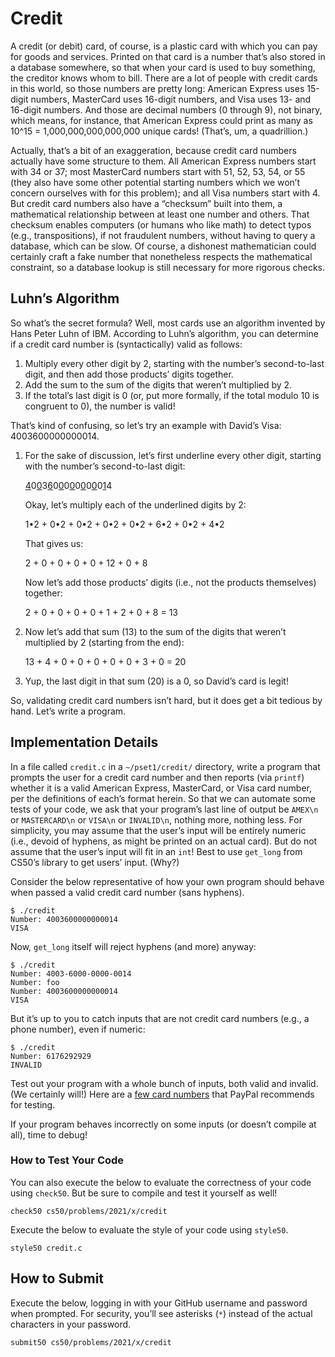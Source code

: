 # Credit

A credit (or debit) card, of course, is a plastic card with which you can pay for goods and services. Printed on that card is a number that’s also stored in a database 
somewhere, so that when your card is used to buy something, the creditor knows whom to bill. There are a lot of people with credit cards in this world, so those numbers are 
pretty long: American Express uses 15-digit numbers, MasterCard uses 16-digit numbers, and Visa uses 13- and 16-digit numbers. And those are decimal numbers (0 through 9), not 
binary, which means, for instance, that American Express could print as many as 10^15 = 1,000,000,000,000,000 unique cards! (That’s, um, a quadrillion.)

Actually, that’s a bit of an exaggeration, because credit card numbers actually have some structure to them. All American Express numbers start with 34 or 37; most MasterCard 
numbers start with 51, 52, 53, 54, or 55 (they also have some other potential starting numbers which we won’t concern ourselves with for this problem); and all Visa numbers 
start with 4. But credit card numbers also have a “checksum” built into them, a mathematical relationship between at least one number and others. That checksum enables 
computers (or humans who like math) to detect typos (e.g., transpositions), if not fraudulent numbers, without having to query a database, which can be slow. Of course, a 
dishonest mathematician could certainly craft a fake number that nonetheless respects the mathematical constraint, so a database lookup is still necessary for more rigorous 
checks.

## Luhn’s Algorithm

So what’s the secret formula? Well, most cards use an algorithm invented by Hans Peter Luhn of IBM. According to Luhn’s algorithm, you can determine if a credit card number is 
(syntactically) valid as follows:

1. Multiply every other digit by 2, starting with the number’s second-to-last digit, and then add those products’ digits together.
2. Add the sum to the sum of the digits that weren’t multiplied by 2.
3. If the total’s last digit is 0 (or, put more formally, if the total modulo 10 is congruent to 0), the number is valid!

That’s kind of confusing, so let’s try an example with David’s Visa: 4003600000000014.

1. For the sake of discussion, let’s first underline every other digit, starting with the number’s second-to-last digit:

   <ins>4</ins>0<ins>0</ins>3<ins>6</ins>0<ins>0</ins>0<ins>0</ins>0<ins>0</ins>0<ins>0</ins>0<ins>1</ins>4

   Okay, let’s multiply each of the underlined digits by 2:

   1•2 + 0•2 + 0•2 + 0•2 + 0•2 + 6•2 + 0•2 + 4•2

   That gives us:

   2 + 0 + 0 + 0 + 0 + 12 + 0 + 8

   Now let’s add those products’ digits (i.e., not the products themselves) together:

   2 + 0 + 0 + 0 + 0 + 1 + 2 + 0 + 8 = 13

2. Now let’s add that sum (13) to the sum of the digits that weren’t multiplied by 2 (starting from the end):

   13 + 4 + 0 + 0 + 0 + 0 + 0 + 3 + 0 = 20

3. Yup, the last digit in that sum (20) is a 0, so David’s card is legit!

So, validating credit card numbers isn’t hard, but it does get a bit tedious by hand. Let’s write a program.

## Implementation Details

In a file called `credit.c` in a `~/pset1/credit/` directory, write a program that prompts the user for a credit card number and then reports (via `printf`) whether it is a 
valid American Express, MasterCard, or Visa card number, per the definitions of each’s format herein. So that we can automate some tests of your code, we ask that your 
program’s last line of output be `AMEX\n` or `MASTERCARD\n` or `VISA\n` or `INVALID\n`, nothing more, nothing less. For simplicity, you may assume that the user’s input will be 
entirely numeric (i.e., devoid of hyphens, as might be printed on an actual card). But do not assume that the user’s input will fit in an `int`! Best to use `get_long` from 
CS50’s library to get users’ input. (Why?)

Consider the below representative of how your own program should behave when passed a valid credit card number (sans hyphens).

```
$ ./credit
Number: 4003600000000014
VISA
```

Now, `get_long` itself will reject hyphens (and more) anyway:

```
$ ./credit
Number: 4003-6000-0000-0014
Number: foo
Number: 4003600000000014
VISA
```

But it’s up to you to catch inputs that are not credit card numbers (e.g., a phone number), even if numeric:

```
$ ./credit
Number: 6176292929
INVALID
```

Test out your program with a whole bunch of inputs, both valid and invalid. (We certainly will!) Here are a 
[few card numbers](https://developer.paypal.com/docs/classic/payflow/payflow-pro/payflow-pro-testing/#credit-card-numbers-for-testing) that PayPal recommends for testing.

If your program behaves incorrectly on some inputs (or doesn’t compile at all), time to debug!

### How to Test Your Code

You can also execute the below to evaluate the correctness of your code using `check50`. But be sure to compile and test it yourself as well!

    check50 cs50/problems/2021/x/credit

Execute the below to evaluate the style of your code using `style50`.

    style50 credit.c

## How to Submit

Execute the below, logging in with your GitHub username and password when prompted. For security, you’ll see asterisks (`*`) instead of the actual characters in your password.

    submit50 cs50/problems/2021/x/credit
